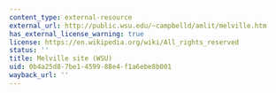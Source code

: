 ```yaml
---
content_type: external-resource
external_url: http://public.wsu.edu/~campbelld/amlit/melville.htm
has_external_license_warning: true
license: https://en.wikipedia.org/wiki/All_rights_reserved
status: ''
title: Melville site (WSU)
uid: 0b4a25d8-7be1-4599-88e4-f1a6ebe8b001
wayback_url: ''
---
```

